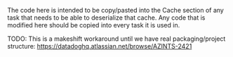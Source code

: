The code here is intended to be copy/pasted into the Cache section of any task that needs to be able to deserialize that cache.
Any code that is modified here should be copied into every task it is used in.

TODO: This is a makeshift workaround until we have real packaging/project structure: https://datadoghq.atlassian.net/browse/AZINTS-2421
